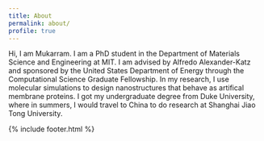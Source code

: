 ```yaml
---
title: About
permalink: about/
profile: true
---
```


Hi, I am Mukarram. I am a PhD student in the Department of Materials Science and Engineering at MIT. I am advised by Alfredo Alexander-Katz and sponsored by the United States Department of Energy through the Computational Science Graduate Fellowship. In my research, I use molecular simulations to design nanostructures that behave as artifical membrane proteins. I got my undergraduate degree from Duke University, where in summers, I would travel to China to do research at Shanghai Jiao Tong University.

{% include footer.html %}
